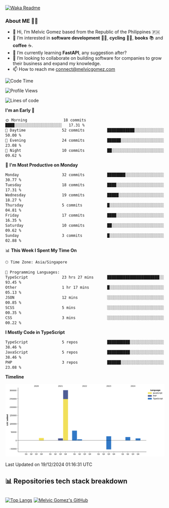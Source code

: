 [![Waka Readme](https://github.com/melvicgomez/melvicgomez/actions/workflows/main.yml/badge.svg)](https://github.com/melvicgomez/melvicgomez/actions/workflows/main.yml)

### **About ME 🚴🏻** 
- 👋 Hi, I’m Melvic Gomez based from the Republic of the Philippines 🇵🇭
- 👀 I’m interested in **software development** 👨‍💻, **cycling** 🚴‍♂️, **books** 📚 and **coffee** ☕. 
- 🌱 I’m currently learning **FastAPI**, any suggestion after?
- 💞️ I’m looking to collaborate on building software for companies to grow their business and expand my knowledge.
- 📫 How to reach me <connect@melvicgomez.com>
 
<!--START_SECTION:waka-->
![Code Time](http://img.shields.io/badge/Code%20Time-3%2C607%20hrs%2046%20mins-blue)

![Profile Views](http://img.shields.io/badge/Profile%20Views-0-blue)

![Lines of code](https://img.shields.io/badge/From%20Hello%20World%20I%27ve%20Written-445.0%20thousand%20lines%20of%20code-blue)

**I'm an Early 🐤** 

```text
🌞 Morning                18 commits          ████░░░░░░░░░░░░░░░░░░░░░   17.31 % 
🌆 Daytime                52 commits          ████████████░░░░░░░░░░░░░   50.00 % 
🌃 Evening                24 commits          ██████░░░░░░░░░░░░░░░░░░░   23.08 % 
🌙 Night                  10 commits          ██░░░░░░░░░░░░░░░░░░░░░░░   09.62 % 
```
📅 **I'm Most Productive on Monday** 

```text
Monday                   32 commits          ████████░░░░░░░░░░░░░░░░░   30.77 % 
Tuesday                  18 commits          ████░░░░░░░░░░░░░░░░░░░░░   17.31 % 
Wednesday                19 commits          █████░░░░░░░░░░░░░░░░░░░░   18.27 % 
Thursday                 5 commits           █░░░░░░░░░░░░░░░░░░░░░░░░   04.81 % 
Friday                   17 commits          ████░░░░░░░░░░░░░░░░░░░░░   16.35 % 
Saturday                 10 commits          ██░░░░░░░░░░░░░░░░░░░░░░░   09.62 % 
Sunday                   3 commits           █░░░░░░░░░░░░░░░░░░░░░░░░   02.88 % 
```


📊 **This Week I Spent My Time On** 

```text
🕑︎ Time Zone: Asia/Singapore

💬 Programming Languages: 
TypeScript               23 hrs 27 mins      ███████████████████████░░   93.45 % 
Other                    1 hr 17 mins        █░░░░░░░░░░░░░░░░░░░░░░░░   05.13 % 
JSON                     12 mins             ░░░░░░░░░░░░░░░░░░░░░░░░░   00.85 % 
SCSS                     5 mins              ░░░░░░░░░░░░░░░░░░░░░░░░░   00.35 % 
CSS                      3 mins              ░░░░░░░░░░░░░░░░░░░░░░░░░   00.22 % 
```

**I Mostly Code in TypeScript** 

```text
TypeScript               5 repos             ██████████░░░░░░░░░░░░░░░   38.46 % 
JavaScript               5 repos             ██████████░░░░░░░░░░░░░░░   38.46 % 
PHP                      3 repos             ██████░░░░░░░░░░░░░░░░░░░   23.08 % 
```



**Timeline**

![Lines of Code chart](https://raw.githubusercontent.com/melvicgomez/melvicgomez/master/assets/bar_graph.png)


 Last Updated on 19/12/2024 01:16:31 UTC
<!--END_SECTION:waka-->


## 📊 Repositories tech stack breakdown
<div style="display:inline-flex;">

<div style="margin-right:5px;">

[![Top Langs](https://github-readme-stats.vercel.app/api/top-langs/?username=melvicgomez&count_private=true&show_icons=true&bg_color=202124&title_color=D12A1E&icon_color=FAD127&text_color=ffffff)](https://melvicgomez.com)
</div>

[![Melvic Gomez's GitHub](https://github-readme-stats.vercel.app/api?username=melvicgomez&count_private=true&show_icons=true&bg_color=202124&title_color=D12A1E&icon_color=FAD127&text_color=ffffff)](https://github.com/melvicgomez)
<div>
